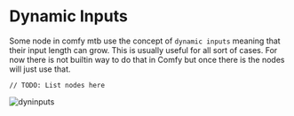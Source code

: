 # Dynamic Inputs

Some node in comfy mtb use the concept of `dynamic inputs` meaning that their input length can grow. This is usually useful for all sort of cases.
For now there is not builtin way to do that in Comfy but once there is the nodes will just use that.

`// TODO: List nodes here`

![dyninputs](https://github.com/melMass/comfy_mtb/assets/7041726/6ef0ced5-cd6d-46a9-8451-964388183aef)
